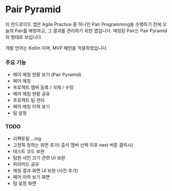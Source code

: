 # Pair Pyramid #

이 안드로이드 앱은 Agile Practice 중 하나인 Pair Programming을 수행하기 전에 오늘의 Pair를 매칭하고, 그 결과를 관리하기 위한 앱입니다.
매칭된 Pair는 Pair Pyramid의 형태로 보입니다.

개발 언어는 Kotlin 이며, MVP 패턴을 적용하였습니다.

### 주요 기능 ###

* 페어 매칭 현황 보기 (Pair Pyramid)
* 페어 매칭
* 프로젝트 멤버 등록 / 삭제 / 수정
* 페어 매칭 현황 공유
* 프로젝트 팀 관리
* 페어 매칭 이력 보기
* 팀 설정

### TODO ###
* 리팩토링 …ing
* 고정픽 정하는 화면 추가( 출석 멤버 선택 이후 next 버튼 클릭시)
* 테스트 코드 보완
* 팀원 사진 크기 관련 UI 보완
* 피라미드 공유
* 매칭 결과 화면 UI 보완 (사진 추가)
* 페어 이력 보기 화면
* 팀 설정 화면